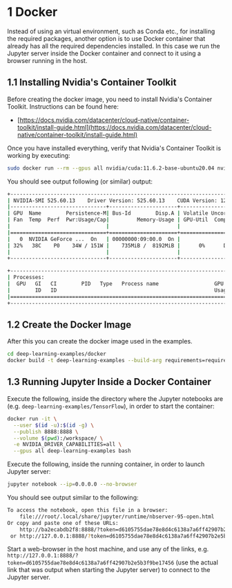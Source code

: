 # 1 Docker

Instead of using an virtual environment, such as Conda etc., for installing the required
packages, another option is to use Docker container that already has all the required dependencies
installed. In this case we run the Jupyter server inside the Docker container and connect
to it using a browser running in the host.

## 1.1 Installing Nvidia's Container Toolkit

Before creating the docker image, you need to install Nvidia's Container Toolkit. Instructions can be found here:

* [https://docs.nvidia.com/datacenter/cloud-native/container-toolkit/install-guide.html](https://docs.nvidia.com/datacenter/cloud-native/container-toolkit/install-guide.html)

Once you have installed everything, verify that Nvidia's Container Toolkit is working by executing:

```bash
sudo docker run --rm --gpus all nvidia/cuda:11.6.2-base-ubuntu20.04 nvidia-smi
```

You should see output following (or similar) output:

```bash
+-----------------------------------------------------------------------------+
| NVIDIA-SMI 525.60.13    Driver Version: 525.60.13    CUDA Version: 12.0     |
|-------------------------------+----------------------+----------------------+
| GPU  Name        Persistence-M| Bus-Id        Disp.A | Volatile Uncorr. ECC |
| Fan  Temp  Perf  Pwr:Usage/Cap|         Memory-Usage | GPU-Util  Compute M. |
|                               |                      |               MIG M. |
|===============================+======================+======================|
|   0  NVIDIA GeForce ...  On   | 00000000:09:00.0  On |                  N/A |
| 32%   38C    P0    34W / 151W |    735MiB /  8192MiB |      0%      Default |
|                               |                      |                  N/A |
+-------------------------------+----------------------+----------------------+

+-----------------------------------------------------------------------------+
| Processes:                                                                  |
|  GPU   GI   CI        PID   Type   Process name                  GPU Memory |
|        ID   ID                                                   Usage      |
|=============================================================================|
+-----------------------------------------------------------------------------+
```

## 1.2 Create the Docker Image

After this you can create the docker image used in the examples.

```bash
cd deep-learning-examples/docker
docker build -t deep-learning-examples --build-arg requirements=requirements.txt .
```

## 1.3 Running Jupyter Inside a Docker Container

Execute the following, inside the directory where the Jupyter notebooks are (e.g.
`deep-learning-examples/TensorFlow`), in order to start the container:


```bash
docker run -it \
  --user $(id -u):$(id -g) \
  --publish 8888:8888 \
  --volume $(pwd):/workspace/ \
  -e NVIDIA_DRIVER_CAPABILITIES=all \
  --gpus all deep-learning-examples bash
```

Execute the following, inside the running container, in order to
launch Jupyter server:

```bash
jupyter notebook --ip=0.0.0.0 --no-browser
```

You should see output similar to the following:

```bash
To access the notebook, open this file in a browser:
    file:///root/.local/share/jupyter/runtime/nbserver-95-open.html
Or copy and paste one of these URLs:
    http://ba2ecabdb2f8:8888/?token=d6105755dae78e8d4c6138a7a6ff42907b2e5b3f9be17456
 or http://127.0.0.1:8888/?token=d6105755dae78e8d4c6138a7a6ff42907b2e5b3f9be17456
```

Start a web-browser in the host machine, and use any of the links, e.g.
`http://127.0.0.1:8888/?token=d6105755dae78e8d4c6138a7a6ff42907b2e5b3f9be17456` (use the actual link that was
output when starting the Jupyter server) to connect to the Jupyter server.

